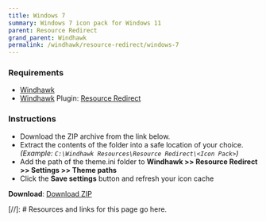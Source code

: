 ```yaml
---
title: Windows 7
summary: Windows 7 icon pack for Windows 11
parent: Resource Redirect
grand_parent: Windhawk
permalink: /windhawk/resource-redirect/windows-7
---
```


### Requirements

- [Windhawk]
- [Windhawk] Plugin: [Resource Redirect]

### Instructions

 - Download the ZIP archive from the link below.
 - Extract the contents of the folder into a safe location of your choice. *(Example: `C:\Windhawk Resources\Resource Redirect\<Icon Pack>`)*
 - Add the path of the theme.ini folder to **Windhawk >> Resource Redirect >> Settings >> Theme paths**
 - Click the **Save settings** button and refresh your icon cache

**Download**: [Download ZIP]

 <!-- ////////////////////////////////////////////////////////////////////////////////////////////////////////////////////// -->
 
[//]: # Resources and links for this page go here.
  
[Windhawk]: https://windhawk.net/
[Resource Redirect]: https://windhawk.net/mods/icon-resource-redirect

[Download ZIP]: https://gitlab.com/the-back-room/resource-redirect/-/archive/main/resource-redirect-main.zip?ref_type=heads?path=icon-packs/Windows-7

 <!-- ////////////////////////////////////////////////////////////////////////////////////////////////////////////////////// -->
 